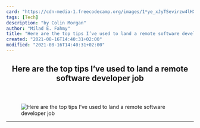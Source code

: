 ```yaml
---
card: "https://cdn-media-1.freecodecamp.org/images/1*ye_xJyTSevirzw4lHXpjyw.jpeg"
tags: [Tech]
description: "by Colin Morgan"
author: "Milad E. Fahmy"
title: "Here are the top tips I’ve used to land a remote software developer job"
created: "2021-08-16T14:40:31+02:00"
modified: "2021-08-16T14:40:31+02:00"
---
```

<div class="site-wrapper">
<main id="site-main" class="site-main outer">
<div class="inner">
<article class="post-full post tag-tech tag-software-development tag-startup tag-life-lessons tag-self-improvement ">
<header class="post-full-header">
<h1 class="post-full-title">Here are the top tips I’ve used to land a remote software developer job</h1>
</header>
<figure class="post-full-image">
<picture>
<source media="(max-width: 700px)" sizes="1px" srcset="data:image/gif;base64,R0lGODlhAQABAIAAAAAAAP///yH5BAEAAAAALAAAAAABAAEAAAIBRAA7 1w">
<source media="(min-width: 701px)" sizes="(max-width: 800px) 400px,
(max-width: 1170px) 700px,
1400px" srcset="https://cdn-media-1.freecodecamp.org/images/1*ye_xJyTSevirzw4lHXpjyw.jpeg 300w,
https://cdn-media-1.freecodecamp.org/images/1*ye_xJyTSevirzw4lHXpjyw.jpeg 600w,
https://cdn-media-1.freecodecamp.org/images/1*ye_xJyTSevirzw4lHXpjyw.jpeg 1000w,
https://cdn-media-1.freecodecamp.org/images/1*ye_xJyTSevirzw4lHXpjyw.jpeg 2000w">
<img onerror="this.style.display='none'" src="https://cdn-media-1.freecodecamp.org/images/1*ye_xJyTSevirzw4lHXpjyw.jpeg" alt="Here are the top tips I’ve used to land a remote software developer job">
</picture>
</figure>
<section class="post-full-content">
<div class="post-content medium-migrated-article">
</div>
<hr>
</section>
</article>
</div>
</main>
</div>
<!-- Google Tag Manager (noscript) -->
<!-- End Google Tag Manager (noscript) -->
